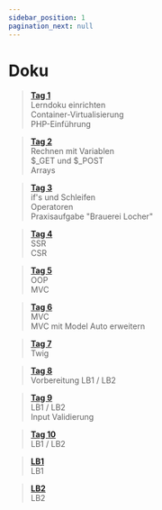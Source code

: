 ```yaml
---
sidebar_position: 1
pagination_next: null
---
```


# Doku

> [**Tag 1**](./tag-0001/index.md)  
> Lerndoku einrichten  
> Container-Virtualisierung  
> PHP-Einführung

> [**Tag 2**](./tag-0002/index.md)  
> Rechnen mit Variablen  
> $_GET und $_POST  
> Arrays

> [**Tag 3**](./tag-0003/index.md)  
> if's und Schleifen  
> Operatoren  
> Praxisaufgabe "Brauerei Locher"

> [**Tag 4**](./tag-0004/index.md)  
> SSR  
> CSR

> [**Tag 5**](./tag-0005/index.md)  
> OOP  
> MVC

> [**Tag 6**](./tag-0006/index.md)  
> MVC  
> MVC mit Model Auto erweitern

> [**Tag 7**](./tag-0007/index.md)  
> Twig

> [**Tag 8**](./tag-0008/index.md)  
> Vorbereitung LB1 / LB2

> [**Tag 9**](./tag-0009/index.md)  
> LB1 / LB2  
> Input Validierung

> [**Tag 10**](./tag-0010/index.md)  
> LB1 / LB2

> [**LB1**](./lb-0001/index.md)  
> LB1

> [**LB2**](./lb-0002/index.md)  
> LB2